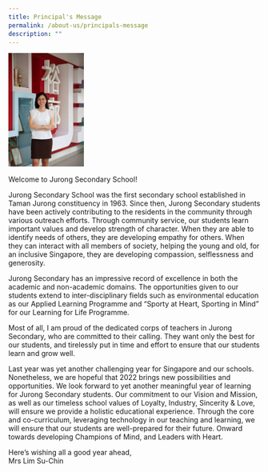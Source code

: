 ```yaml
---
title: Principal's Message
permalink: /about-us/principals-message
description: ""
---
```

<img src="/images/Mrs%20Lim%204.jpg" 
     style="width:30%">

Welcome to Jurong Secondary School!

Jurong Secondary School was the first secondary school established in Taman Jurong constituency in 1963. Since then, Jurong Secondary students have been actively contributing to the residents in the community through various outreach efforts. Through community service, our students learn important values and develop strength of character. When they are able to identify needs of others, they are developing empathy for others. When they can interact with all members of society, helping the young and old, for an inclusive Singapore, they are developing compassion, selflessness and generosity.

Jurong Secondary has an impressive record of excellence in both the academic and non-academic domains. The opportunities given to our students extend to inter-disciplinary fields such as environmental education as our Applied Learning Programme and “Sporty at Heart, Sporting in Mind” for our Learning for Life Programme.

Most of all, I am proud of the dedicated corps of teachers in Jurong Secondary, who are committed to their calling. They want only the best for our students, and tirelessly put in time and effort to ensure that our students learn and grow well.

Last year was yet another challenging year for Singapore and our schools. Nonetheless, we are hopeful that 2022 brings new possibilities and opportunities. We look forward to yet another meaningful year of learning for Jurong Secondary students. Our commitment to our Vision and Mission, as well as our timeless school values of Loyalty, Industry, Sincerity & Love, will ensure we provide a holistic educational experience. Through the core and co-curriculum, leveraging technology in our teaching and learning, we will ensure that our students are well-prepared for their future. Onward towards developing Champions of Mind, and Leaders with Heart.

Here’s wishing all a good year ahead,<br>
Mrs Lim Su-Chin
